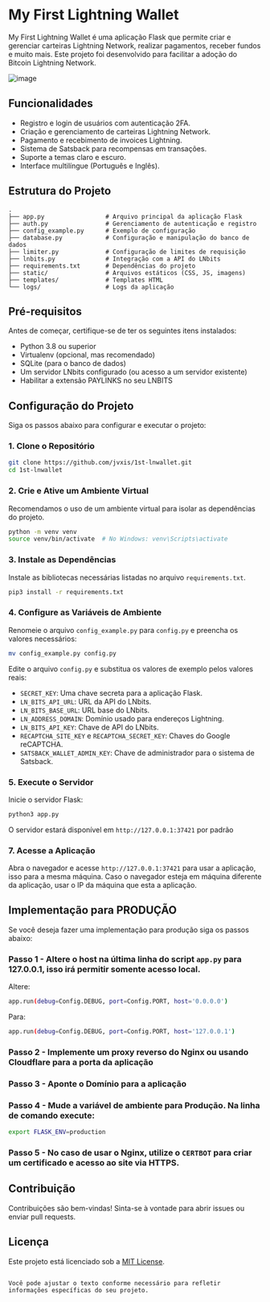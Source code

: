 # My First Lightning Wallet

My First Lightning Wallet é uma aplicação Flask que permite criar e gerenciar carteiras Lightning Network, realizar pagamentos, receber fundos e muito mais. Este projeto foi desenvolvido para facilitar a adoção do Bitcoin Lightning Network.

![image](https://github.com/user-attachments/assets/dc6c05eb-8cf1-4875-bbb8-9cbaf1108472)

## Funcionalidades

- Registro e login de usuários com autenticação 2FA.
- Criação e gerenciamento de carteiras Lightning Network.
- Pagamento e recebimento de invoices Lightning.
- Sistema de Satsback para recompensas em transações.
- Suporte a temas claro e escuro.
- Interface multilíngue (Português e Inglês).

## Estrutura do Projeto

```plaintext
.
├── app.py                 # Arquivo principal da aplicação Flask
├── auth.py                # Gerenciamento de autenticação e registro
├── config_example.py      # Exemplo de configuração
├── database.py            # Configuração e manipulação do banco de dados
├── limiter.py             # Configuração de limites de requisição
├── lnbits.py              # Integração com a API do LNbits
├── requirements.txt       # Dependências do projeto
├── static/                # Arquivos estáticos (CSS, JS, imagens)
├── templates/             # Templates HTML
└── logs/                  # Logs da aplicação
```

## Pré-requisitos

Antes de começar, certifique-se de ter os seguintes itens instalados:

- Python 3.8 ou superior
- Virtualenv (opcional, mas recomendado)
- SQLite (para o banco de dados)
- Um servidor LNbits configurado (ou acesso a um servidor existente)
- Habilitar a extensão PAYLINKS no seu LNBITS

## Configuração do Projeto

Siga os passos abaixo para configurar e executar o projeto:

### 1. Clone o Repositório

```bash
git clone https://github.com/jvxis/1st-lnwallet.git
cd 1st-lnwallet
```

### 2. Crie e Ative um Ambiente Virtual

Recomendamos o uso de um ambiente virtual para isolar as dependências do projeto.

```bash
python -m venv venv
source venv/bin/activate  # No Windows: venv\Scripts\activate
```

### 3. Instale as Dependências

Instale as bibliotecas necessárias listadas no arquivo `requirements.txt`.

```bash
pip3 install -r requirements.txt
```

### 4. Configure as Variáveis de Ambiente

Renomeie o arquivo `config_example.py` para `config.py` e preencha os valores necessários:

```bash
mv config_example.py config.py
```

Edite o arquivo `config.py` e substitua os valores de exemplo pelos valores reais:

- `SECRET_KEY`: Uma chave secreta para a aplicação Flask.
- `LN_BITS_API_URL`: URL da API do LNbits.
- `LN_BITS_BASE_URL`: URL base do LNbits.
- `LN_ADDRESS_DOMAIN`: Domínio usado para endereços Lightning.
- `LN_BITS_API_KEY`: Chave de API do LNbits.
- `RECAPTCHA_SITE_KEY` e `RECAPTCHA_SECRET_KEY`: Chaves do Google reCAPTCHA.
- `SATSBACK_WALLET_ADMIN_KEY`: Chave de administrador para o sistema de Satsback.

### 5. Execute o Servidor

Inicie o servidor Flask:

```bash
python3 app.py
```

O servidor estará disponível em `http://127.0.0.1:37421` por padrão

### 7. Acesse a Aplicação

Abra o navegador e acesse `http://127.0.0.1:37421` para usar a aplicação, isso para a mesma máquina. Caso o navegador esteja em máquina diferente da aplicação, usar o IP da máquina que esta a aplicação.


## Implementação para PRODUÇÃO

Se você deseja fazer uma implementação para produção siga os passos abaixo:

### Passo 1 - Altere o host na última linha do script `app.py` para 127.0.0.1, isso irá permitir somente acesso local.

Altere:

```bash
app.run(debug=Config.DEBUG, port=Config.PORT, host='0.0.0.0')
```

Para:
```bash
app.run(debug=Config.DEBUG, port=Config.PORT, host='127.0.0.1')
```

### Passo 2 - Implemente um proxy reverso do Nginx ou usando Cloudflare para a porta da aplicação

### Passo 3 - Aponte o Domínio para a aplicação

### Passo 4 - Mude a variável de ambiente para Produção. Na linha de comando execute:
```bash
export FLASK_ENV=production
```

### Passo 5 - No caso de usar o Nginx, utilize o `CERTBOT` para criar um certificado e acesso ao site via HTTPS.


## Contribuição

Contribuições são bem-vindas! Sinta-se à vontade para abrir issues ou enviar pull requests.

## Licença

Este projeto está licenciado sob a [MIT License](LICENSE).
```

Você pode ajustar o texto conforme necessário para refletir informações específicas do seu projeto.
